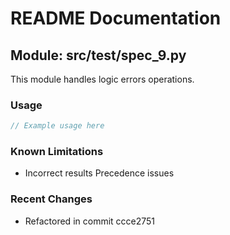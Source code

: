 # README Documentation

## Module: src/test/spec_9.py

This module handles logic errors operations.

### Usage

```java
// Example usage here
```

### Known Limitations

- Incorrect results Precedence issues

### Recent Changes

- Refactored in commit ccce2751
